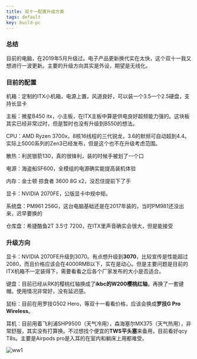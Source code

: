 ```yaml
---
title: 双十一配置升级方案
tags: default
key: build-pc
---
```


### 总结
目前的电脑，在2019年5月升级过。电子产品更新换代实在太快，这个双十一我又想进行一波更新。主要的升级方向其实是外设，期望是无线化。


### 目前的配置
机箱：定制的ITX小机箱，电源上置，风道良好，可以装一个3.5一个2.5硬盘，支持长显卡

主板：微星B450 itx，小主板，在ITX主板中算是供电良好超频能力强的。这块板其实已经非常过时，但是暂时也没有升级到B550的想法。

CPU：AMD Ryzen 3700x，8核16线程的三代锐龙，3.6的默频可自动超到4.4。实际上5000系列的Zen3已经发布，但是这个也不在升级考虑范围。

散热：利民银箭130，真的很锋利，装的时候手被划了一个口

电源：海盗船SF600，全模组的电源确实能提高装机体验

内存：金士顿 掠食者 3600 8G x2，没忍住提前下了手

显卡：NVIDIA 2070FE，公版显卡中规中矩。

系统盘：PM961 256G，这台电脑基础还是在2017年装的，当时PM981还没出来，迟早要换的

仓库盘：希捷酷鱼2T 3.5寸 7200，在ITX里声音确实会很大，但是能接受


### 升级方向
显卡：NVIDIA 2070FE升级到3070。有点想升级到**3070**，比较宣传是性能超过2080，而且价格应该会在4000RMB以下，实在是动心。但是主要问题是目前的ITX机箱不一定装得下，需要看看之后各个厂家发布的大小是否适合。

键盘：目前已经从RK的樱桃红轴换成了**ikbc的W200樱桃红轴**。再换了一套键帽。使用情况非常好，没有延迟感。

鼠标：目前在用罗技G502 Hero，等双十一看看价格，应该会换成**罗技G Pro Wireless**。

耳机：目前用着飞利浦SHP9500（天气冷用），森海塞尔MX375（天气热用），非常舒服，其实没有打算换。不过想找个便宜的**TWS平头塞**来备用，目前看好qcy T8s。主要是Airpods pro是入耳的在室内和躺床上用都难受。

![ww1](https://raw.githubusercontent.com/pzweuj/pzweuj.github.io/master/downloads/images/keyboard.jpg)




[-_-]:xx